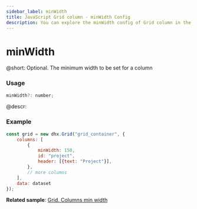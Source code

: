 ```yaml
---
sidebar_label: minWidth
title: JavaScript Grid column - minWidth Config 
description: You can explore the minWidth config of Grid column in the documentation of the DHTMLX JavaScript UI library. Browse developer guides and API reference, try out code examples and live demos, and download a free 30-day evaluation version of DHTMLX Suite.
---
```


# minWidth

@short: Optional. The minimum width to be set for a column

### Usage

~~~jsx
minWidth?: number;
~~~


@descr:
### Example

~~~jsx
const grid = new dhx.Grid("grid_container", {
    columns: [
        {
            minWidth: 150,
            id: "project",
            header: [{text: "Project"}],
        },
        // more columns   
    ],
    data: dataset
});
~~~

**Related sample**: [Grid. Columns min width](https://snippet.dhtmlx.com/x5hmpi9d)